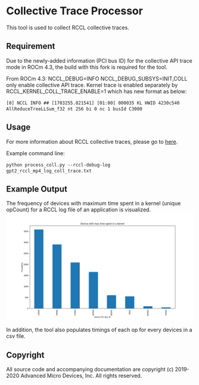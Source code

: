 # Collective Trace Processor

This tool is used to collect RCCL collective traces. 

## Requirement 
Due to the newly-added information (PCI bus ID) for the collective API trace mode in ROCm 4.3, the build with this fork is required for the tool.

From ROCm 4.3:
NCCL_DEBUG=INFO NCCL_DEBUG_SUBSYS=INIT,COLL only enable collective API trace. Kernel trace is enabled separately by RCCL_KERNEL_COLL_TRACE_ENABLE=1 which has new format as below:

```
[0] NCCL INFO ## [1703255.821541] [01:00] 000035 KL HWID 4230c540 AllReduceTreeLLSum_f32 nt 256 bi 0 nc 1 busId C3000
```


## Usage
For more information about RCCL collective traces, please go to [here](https://confluence.amd.com/display/MLSE/RCCL+Collective+Trace).

Example command line:
```shell
python process_coll.py --rccl-debug-log gpt2_rccl_mp4_log_coll_trace.txt
```



## Example Output
The frequency of devices with maximum time spent in a kernel (unique opCount) for a RCCL log file of an application is visualized.
![image info](max_time_device_ranking.png)

In addition, the tool also populates timings of each op for every devices in a csv file.


## Copyright
All source code and accompanying documentation are copyright (c) 2019-2020 Advanced Micro Devices, Inc. All rights reserved.

